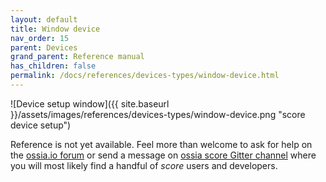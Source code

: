 ```yaml
---
layout: default
title: Window device
nav_order: 15
parent: Devices
grand_parent: Reference manual
has_children: false
permalink: /docs/references/devices-types/window-device.html
---
```


![Device setup window]({{ site.baseurl }}/assets/images/references/devices-types/window-device.png "score device setup")

Reference is not yet available. Feel more than welcome to ask for help on the [ossia.io forum](https://forum.ossia.io) or send a message on [ossia score Gitter channel](https://gitter.im/ossia/score) where you will most likely find a handful of *score* users and developers.